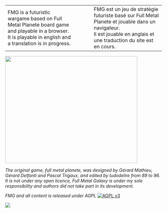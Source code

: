<table width='100%'><tr><td width='45%'>
FMG is a futuristic wargame based on Full Metal Planete board game and playable in a browser.<br />
It is playable in english and a translation is in progress.<br>
</td><td width='10%'>
</td><td width='45%'>
FMG est un jeu de stratégie futuriste basé sur Full Metal Planete et jouable dans un navigateur.<br />
Il est jouable en anglais et une traduction du site est en cours.<br>
</td></tr></table>

<a href='http://www.youtube.com/watch?feature=player_embedded&v=hUJzUqcUnY4' target='_blank'><img src='http://img.youtube.com/vi/hUJzUqcUnY4/0.jpg' width='425' height=344 /></a>

_The original game, full metal planete, was designed by Gérard Mathieu, Gérard Delfanti and Pascal Trigaux, and edited by ludodelire from 89 to 96. It is not under any open licence, Full Metal Galaxy is under my sole responsibility and authors did not take part in its development._

_FMG and all content is released under AGPL_
<a href='http://www.gnu.org/licenses/agpl.html'><img src='http://www.gnu.org/graphics/agplv3-88x31.png' alt='AGPL v3' border='none' /></a>

<div>
<a href='http://fullmetalgalaxy.com'><img src='http://fullmetalgalaxy.com/images/banner/768-90.jpg' /></a>
</div>